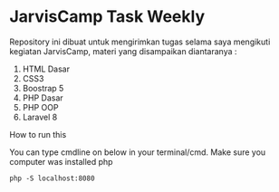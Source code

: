 
# JarvisCamp Task Weekly

Repository ini dibuat untuk mengirimkan tugas selama saya mengikuti kegiatan JarvisCamp, materi yang disampaikan diantaranya :
1. HTML Dasar
2. CSS3
4. Boostrap 5
5. PHP Dasar
6. PHP OOP
7. Laravel 8

How to run this

You can type cmdline on below in your terminal/cmd. Make sure you computer was installed php

 `php -S localhost:8080`

